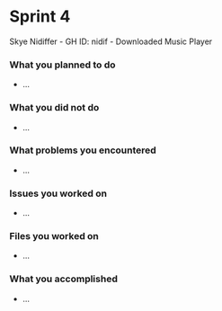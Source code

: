 # Sprint 4

Skye Nidiffer - GH ID: nidif - Downloaded Music Player

### What you planned to do
- ...

### What you did not do
- ...

### What problems you encountered
- ...

### Issues you worked on
- ...

### Files you worked on
- ...

### What you accomplished
- ...
